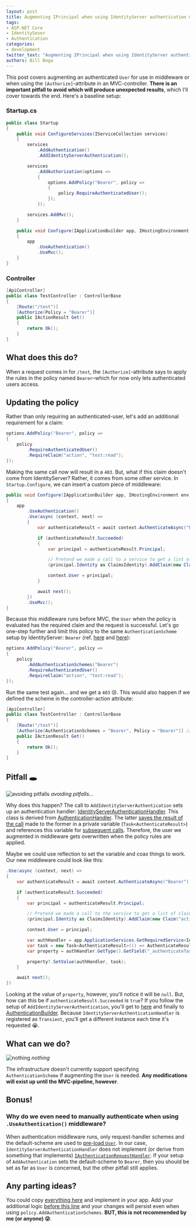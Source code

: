 ```yaml
---
layout: post
title: Augmenting IPrincipal when using IdentityServer authentication middleware in ASP.NET Core
tags:
- ASP.NET Core
- IdentitySever
- Authentication
categories:
- development
twitter_text: "Augmenting IPrincipal when using IdentityServer authentication middleware in ASP.NET Core"
authors: Bill Boga
---
```


This post covers augmenting an authenticated `User` for use in middleware or when using the `[Authorize]`-attribute in an MVC-controller. **There is an important pitfall to avoid which will produce unexpected results**, which I'll cover towards the end. Here's a baseline setup:

### Startup.cs

```csharp
public class Startup
{
    public void ConfigureServices(IServiceCollection services)
    {
        services
            .AddAuthentication()
            .AddIdentityServerAuthentication();

        services
            .AddAuthorization(options =>
            {
                options.AddPolicy("Bearer", policy =>
                {
                    policy.RequireAuthenticatedUser();
                });
            });

        services.AddMvc();
    }

    public void Configure(IApplicationBuilder app, IHostingEnvironment env)
    {
        app
            .UseAuthentication()
            .UseMvc();
    }
}
```

### Controller

```csharp
[ApiController]
public class TestController : ControllerBase
{
    [Route("/test")]
    [Authorize(Policy = "Bearer")]
    public IActionResult Get()
    {
        return Ok();
    }
}
```

## What does this do?

When a request comes in for `/test`, the `[Authorize]`-attribute says to apply the rules in the policy named `Bearer`–which for now only lets authenticated users access.

## Updating the policy

Rather than only requiring an authenticated-user, let's add an additional requirement for a claim:

```csharp
options.AddPolicy("Bearer", policy =>
{
    policy
        .RequireAuthenticatedUser()
        .RequireClaim("action", "test:read");
});
```

Making the same call now will result in a `403`. But, what if this claim doesn't come from IdentityServer? Rather, it comes from some other service. In `Startup.Configure`, we can insert a custom piece of middleware:

```csharp
public void Configure(IApplicationBuilder app, IHostingEnvironment env)
{
    app
        .UseAuthentication()
        .Use(async (context, next) =>
        {
            var authenticateResult = await context.AuthenticateAsync("Bearer");

            if (authenticateResult.Succeeded)
            {
                var principal = authenticateResult.Principal;

                // Pretend we made a call to a service to get a list of claims for the user...
                (principal.Identity as ClaimsIdentity).AddClaim(new Claim("action", "test:read"));

                context.User = principal;
            }

            await next();
        })
        .UseMvc();
}
```

Because this middleware runs before MVC, the `User` when the policy is evaluated has the required claim and the request is successful. Let's go one-step further and limit this policy to the same `AuthenticationScheme` setup by IdentityServer: `Bearer` (ref. [here](https://github.com/IdentityServer/IdentityServer4.AccessTokenValidation/blob/946f39c76ddf3af4d47a5f0d55802aab1d6fa045/src/IdentityServerAuthenticationExtensions.cs#L25) and [here](https://github.com/IdentityServer/IdentityServer4.AccessTokenValidation/blob/0bba2fafd47e2307bce3ac5987211acb701ed2df/src/IdentityServerAuthenticationDefaults.cs#L14)):

```csharp
options.AddPolicy("Bearer", policy =>
{
    policy
        .AddAuthenticationSchemes("Bearer")
        .RequireAuthenticatedUser()
        .RequireClaim("action", "test:read");
});
```

Run the same test again... and we get a `403` 😢. This would also happen if we defined the scheme in the controller-action attribute:

```csharp
[ApiController]
public class TestController : ControllerBase
{
    [Route("/test")]
    [Authorize(AuthenticationSchemes = "Bearer", Policy = "Bearer")] // will cause a `403` due to the inclusion of `Scheme`.
    public IActionResult Get()
    {
        return Ok();
    }
}
```

## Pitfall 🕳️

![avoiding pitfalls](https://media.giphy.com/media/YtVbi2FChp5BK/giphy-downsized-large.gif)
*avoiding pitfalls...*

Why does this happen? The call to `AddIdentityServerAuthentication` sets up an authentication handler: [IdentityServerAuthenticationHandler](https://github.com/IdentityServer/IdentityServer4.AccessTokenValidation/blob/f37d5d7afe84bbe8d8f91a7d575f60a4f6c33278/src/IdentityServerAuthenticationHandler.cs). This class is derived from [AuthenticationHandler](https://github.com/aspnet/AspNetCore/blob/v2.2.2/src/Security/Authentication/Core/src/AuthenticationHandler.cs). The latter [saves the result of the call](https://github.com/aspnet/AspNetCore/blob/v2.2.2/src/Security/Authentication/Core/src/AuthenticationHandler.cs#L163-L171) made to the former in a private variable (`Task<AuthenticateResult>`) and references this variable for [subsequent calls](https://github.com/aspnet/AspNetCore/blob/v2.2.2/src/Security/Authentication/Core/src/AuthenticationHandler.cs#L138). Therefore, the user we augmented in middleware gets overwritten when the policy rules are applied.

Maybe we could use reflection to set the variable and coax things to work. Our new middleware could look like this:

```csharp
.Use(async (context, next) =>
{
    var authenticateResult = await context.AuthenticateAsync("Bearer");

    if (authenticateResult.Succeeded)
    {
        var principal = authenticateResult.Principal;

        // Pretend we made a call to the service to get a list of claims...
        (principal.Identity as ClaimsIdentity).AddClaim(new Claim("action", "test:read"));

        context.User = principal;

        var authHandler = app.ApplicationServices.GetRequiredService<IdentityServerAuthenticationHandler>();
        var task = new Task<AuthenticateResult>(() => AuthenticateResult.Success(new AuthenticationTicket(context.User, "Bearer")));
        var property = authHandler.GetType().GetField("_authenticateTask", System.Reflection.BindingFlags.NonPublic | System.Reflection.BindingFlags.Instance);

        property?.SetValue(authHandler, task);
    }

    await next();
})
```

Looking at the value of `property`, however, you'll notice it will be `null`. But, how can this be if `authenticateResult.Succeeded` is `true`? If you follow the setup of `AddIdentityServerAuthentication`, you'll get to [here](https://github.com/IdentityServer/IdentityServer4.AccessTokenValidation/blob/946f39c76ddf3af4d47a5f0d55802aab1d6fa045/src/IdentityServerAuthenticationExtensions.cs#L69) and finally to [AuthenticationBuilder](https://github.com/aspnet/AspNetCore/blob/v2.2.2/src/Security/Authentication/Core/src/AuthenticationBuilder.cs#L44). Because `IdentityServerAuthenticationHandler` is registered as `Transient`, you'll get a different instance each time it's requested 😭.

## What can we do?

![nothing](https://media.giphy.com/media/nYogYgSmIJaIo/giphy.gif)
*nothing*

The infrastructure doesn't currently support specifying `AuthenticationScheme` if augmenting the `User` is needed. **Any modifications will exist up until the MVC-pipeline, however**.

## Bonus!

### Why do we even need to manually authenticate when using `.UseAuthentication()` middleware?

When authentication middleware runs, only request-handler schemes and the default-scheme are used to [pre-load `User`](https://github.com/aspnet/AspNetCore/blob/v2.2.2/src/Security/Authentication/Core/src/AuthenticationMiddleware.cs#L42-L59). In our case, `IdentityServerAuthenticationHandler` does not implement (or derive from something that implements) [`IAuthenticationRequestHandler`](https://github.com/aspnet/AspNetCore/blob/v2.2.2/src/Http/Authentication.Core/src/AuthenticationSchemeProvider.cs#L148-L152). If your setup of `AddAuthentication` sets the default-scheme to `Bearer`, then you should be set as far as `User` is concerned, but the other pitfall still applies.

## Any parting ideas?

You could copy [everything here](https://github.com/IdentityServer/IdentityServer4.AccessTokenValidation/tree/946f39c76ddf3af4d47a5f0d55802aab1d6fa045/src) and implement in your app. Add your additional logic [before this line](https://github.com/IdentityServer/IdentityServer4.AccessTokenValidation/blob/946f39c76ddf3af4d47a5f0d55802aab1d6fa045/src/IdentityServerAuthenticationHandler.cs#L71) and your changes will persist even when using `policy.AddAuthenticationSchemes`. **BUT, this is not recommended by me (or anyone) 😜**.
